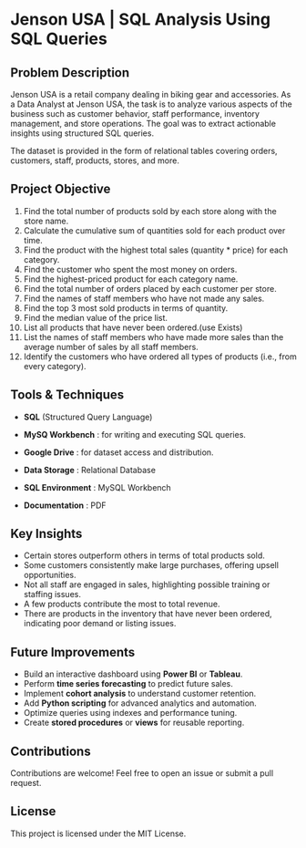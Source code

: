 
# Jenson USA | SQL Analysis Using SQL Queries

## Problem Description 
Jenson USA is a retail company dealing in biking gear and accessories. As a Data Analyst at Jenson USA, the task is to analyze various aspects of the business such as customer behavior, staff performance, inventory management, and store operations. The goal was to extract actionable insights using structured SQL queries.

The dataset is provided in the form of relational tables covering orders, customers, staff, products, stores, and more.

## Project Objective
1. Find the total number of products sold by each store along with the store name.
2. Calculate the cumulative sum of quantities sold for each product over time.
3. Find the product with the highest total sales (quantity * price) for each category.
4. Find the customer who spent the most money on orders.
5. Find the highest-priced product for each category name.
6. Find the total number of orders placed by each customer per store.
7. Find the names of staff members who have not made any sales.
8. Find the top 3 most sold products in terms of quantity.
9. Find the median value of the price list. 
10. List all products that have never been ordered.(use Exists)
11. List the names of staff members who have made more sales than the average number of sales by all staff members.
12. Identify the customers who have ordered all types of products (i.e., from every category).

## Tools & Techniques

- **SQL** (Structured Query Language)
- **MySQ Workbench** : for writing and executing SQL queries.

- **Google Drive** : for dataset access and distribution.

- **Data Storage** : Relational Database

- **SQL Environment** : MySQL Workbench 

- **Documentation** : PDF


## Key Insights

- Certain stores outperform others in terms of total products sold.
- Some customers consistently make large purchases, offering upsell opportunities.
- Not all staff are engaged in sales, highlighting possible training or staffing issues.
- A few products contribute the most to total revenue.
- There are products in the inventory that have never been ordered, indicating poor demand or listing issues.
##  Future Improvements

- Build an interactive dashboard using **Power BI** or **Tableau**.
- Perform **time series forecasting** to predict future sales.
- Implement **cohort analysis** to understand customer retention.
- Add **Python scripting** for advanced analytics and automation.
- Optimize queries using indexes and performance tuning.
- Create **stored procedures** or **views** for reusable reporting.

## Contributions
Contributions are welcome! Feel free to open an issue or submit a pull request.

## License
This project is licensed under the MIT License.


